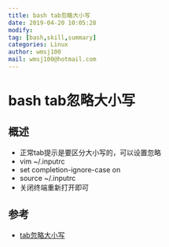 ```yaml
---
title: bash tab忽略大小写
date: 2019-04-20 10:05:28	
modify:
tag: [bash,skill,summary]
categories: Linux
author: wmsj100
mail: wmsj100@hotmail.com
---
```


# bash tab忽略大小写

## 概述
- 正常tab提示是要区分大小写的，可以设置忽略
- vim ~/.inputrc
- set completion-ignore-case on
- source ~/.inputrc
- 关闭终端重新打开即可

## 参考
- [tab忽略大小写](https://blog.csdn.net/u012805048/article/details/53291482)
